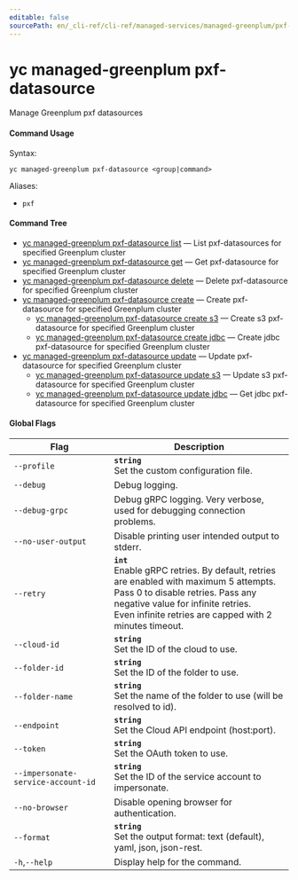 ```yaml
---
editable: false
sourcePath: en/_cli-ref/cli-ref/managed-services/managed-greenplum/pxf-datasource/index.md
---
```


# yc managed-greenplum pxf-datasource

Manage Greenplum pxf datasources

#### Command Usage

Syntax: 

`yc managed-greenplum pxf-datasource <group|command>`

Aliases: 

- `pxf`

#### Command Tree

- [yc managed-greenplum pxf-datasource list](list.md) — List pxf-datasources for specified Greenplum cluster
- [yc managed-greenplum pxf-datasource get](get.md) — Get pxf-datasource for specified Greenplum cluster
- [yc managed-greenplum pxf-datasource delete](delete.md) — Delete pxf-datasource for specified Greenplum cluster
- [yc managed-greenplum pxf-datasource create](create/index.md) — Create pxf-datasource for specified Greenplum cluster
	- [yc managed-greenplum pxf-datasource create s3](create/s3.md) — Create s3 pxf-datasource for specified Greenplum cluster
	- [yc managed-greenplum pxf-datasource create jdbc](create/jdbc.md) — Create jdbc pxf-datasource for specified Greenplum cluster
- [yc managed-greenplum pxf-datasource update](update/index.md) — Update pxf-datasource for specified Greenplum cluster
	- [yc managed-greenplum pxf-datasource update s3](update/s3.md) — Update s3 pxf-datasource for specified Greenplum cluster
	- [yc managed-greenplum pxf-datasource update jdbc](update/jdbc.md) — Get jdbc pxf-datasource for specified Greenplum cluster

#### Global Flags

| Flag | Description |
|----|----|
|`--profile`|<b>`string`</b><br/>Set the custom configuration file.|
|`--debug`|Debug logging.|
|`--debug-grpc`|Debug gRPC logging. Very verbose, used for debugging connection problems.|
|`--no-user-output`|Disable printing user intended output to stderr.|
|`--retry`|<b>`int`</b><br/>Enable gRPC retries. By default, retries are enabled with maximum 5 attempts.<br/>Pass 0 to disable retries. Pass any negative value for infinite retries.<br/>Even infinite retries are capped with 2 minutes timeout.|
|`--cloud-id`|<b>`string`</b><br/>Set the ID of the cloud to use.|
|`--folder-id`|<b>`string`</b><br/>Set the ID of the folder to use.|
|`--folder-name`|<b>`string`</b><br/>Set the name of the folder to use (will be resolved to id).|
|`--endpoint`|<b>`string`</b><br/>Set the Cloud API endpoint (host:port).|
|`--token`|<b>`string`</b><br/>Set the OAuth token to use.|
|`--impersonate-service-account-id`|<b>`string`</b><br/>Set the ID of the service account to impersonate.|
|`--no-browser`|Disable opening browser for authentication.|
|`--format`|<b>`string`</b><br/>Set the output format: text (default), yaml, json, json-rest.|
|`-h`,`--help`|Display help for the command.|
